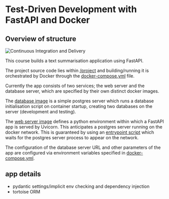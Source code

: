 # Test-Driven Development with FastAPI and Docker

## Overview of structure

![Continuous Integration and Delivery](https://github.com/YOUR_GITHUB_NAMESPACE/fastapi-tdd-docker/workflows/Continuous%20Integration%20and%20Delivery/badge.svg?branch=master)

This course builds a text summarisation application using FastAPI.

The project source code lies within [/project](/project) and building/running it is 
orchestrated by Docker through the [docker-compose.yml](docker-compose.yml) file.

Currently the app consists of two services; the web server and the database server, 
which are specified by their own distinct docker images.

The [database image](./project/db/Dockerfile) is a simple postgres server which runs a database 
initialisation script on container startup, creating two databases on the server (development and 
testing).

The [web server image](./project/Dockerfile) defines a python environment within which a FastAPI app 
is served by Uvicorn. This anticipates a postgres server running on the docker network. This is guaranteed 
by using an [entrypoint script](./project/entrypoint.sh) which waits for the postgres server process to appear on the network.

The configuration of the database server URL and other parameters of the app are configured via environment variables specified in [docker-compose.yml](./docker-compose.yml).

## app details

- pydantic settings/implicit env checking and dependency injection
- tortoise ORM


